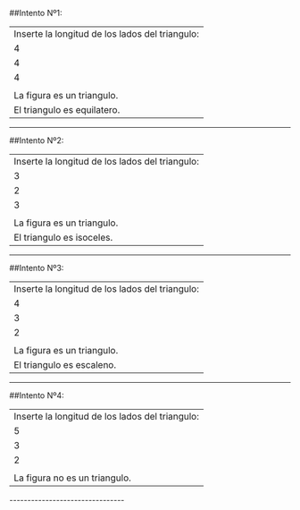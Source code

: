 ##Intento Nº1:

<table style="width:100%">
<tr><td>
Inserte la longitud de los lados del triangulo:
</td></tr>
<tr><td>
4
</td></tr>
<tr><td>
4
</td></tr>
<tr><td>
4
</td></tr>
<tr><td>
</td></tr>
<tr><td>
La figura es un triangulo.
</td></tr>
<tr><td>
El triangulo es equilatero.
</td></tr>
</table>

--------------------------------

##Intento Nº2:

<table style="width:100%">
<tr><td>
Inserte la longitud de los lados del triangulo:
</td></tr>
<tr><td>
3
</td></tr>
<tr><td>
2
</td></tr>
<tr><td>
3
</td></tr>
<tr><td>
</td></tr>
<tr><td>
La figura es un triangulo.
</td></tr>
<tr><td>
El triangulo es isoceles.
</td></tr>
</table>

--------------------------------

##Intento Nº3:

<table style="width:100%">
<tr><td>
Inserte la longitud de los lados del triangulo:
</td></tr>
<tr><td>
4
</td></tr>
<tr><td>
3
</td></tr>
<tr><td>
2
</td></tr>
<tr><td>
</td></tr>
<tr><td>
La figura es un triangulo.
</td></tr>
<tr><td>
El triangulo es escaleno.
</td></tr>
</table>

--------------------------------

##Intento Nº4:

<table style="width:100%">
<tr><td>
Inserte la longitud de los lados del triangulo:
</td></tr>
<tr><td>
5
</td></tr>
<tr><td>
3
</td></tr>
<tr><td>
2
</td></tr>
<tr><td>
</td></tr>
<tr><td>
La figura no es un triangulo.
</td></tr>
</table>
--------------------------------
